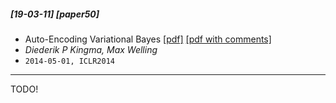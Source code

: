 ##### [19-03-11] [paper50]
- Auto-Encoding Variational Bayes [[pdf]](https://arxiv.org/abs/1312.6114) [[pdf with comments]]()
- *Diederik P Kingma, Max Welling*
- `2014-05-01, ICLR2014`

****

TODO!
